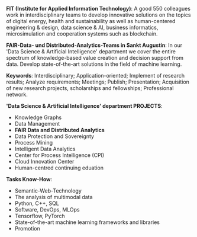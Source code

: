 **FIT (Institute for Applied Information Technology)**: A good 550 colleagues work in interdisciplinary teams to develop innovative solutions on the topics of digital energy, health and sustainability as well as human-centered engineering & design, data science & AI, business informatics, microsimulation and cooperation systems such as blockchain.

**FAIR-Data- und Distributed-Analytics-Teams in Sankt Augustin**: In our 'Data Science & Artificial Intelligence' department we cover the entire spectrum of knowledge-based value creation and decision support from data. Develop state-of-the-art solutions in the field of machine learning.

**Keywords**: Interdisciplinary; Application-oriented; Implement of research results; Analyze requirements; Meetings; Publish; Presentation; Acquisition of new research projects, scholarships and fellowships; Professional network.

**'Data Science & Artificial Intelligence' department PROJECTS**: 
- Knowledge Graphs
- Data Management
- **FAIR Data and Distributed Analytics**
- Data Protection and Sovereignty
- Process Mining
- Intelligent Data Analytics
- Center for Process Intelligence (CPI)
- Cloud Innovation Center
- Human-centred continuing eduation

**Tasks Know-How**:
- Semantic-Web-Technology
- The analysis of multimodal data
- Python, C++, SQL
- Software, DevOps, MLOps
- Tensorflow, PyTorch
- State-of-the-art machine learning frameworks and libraries
- Promotion

